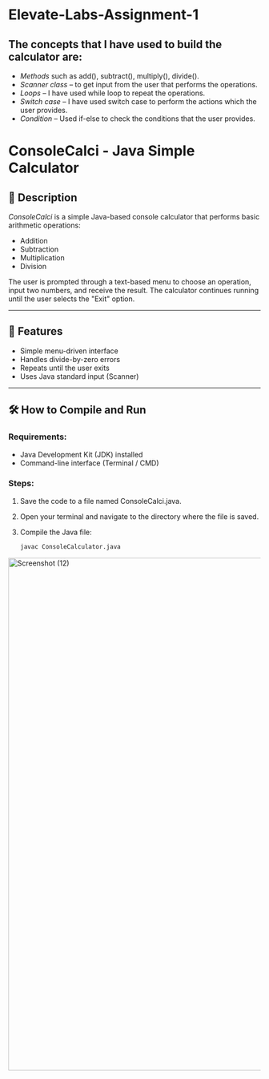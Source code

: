 # Elevate-Labs-Assignment-1

## The concepts that I have used to build the calculator are:

- *Methods* such as add(), subtract(), multiply(), divide().
- *Scanner class* – to get input from the user that performs the operations.
- *Loops* – I have used while loop to repeat the operations.
- *Switch case* – I have used switch case to perform the actions which the user provides.
- *Condition* – Used if-else to check the conditions that the user provides.


# ConsoleCalci - Java Simple Calculator

## 📘 Description

*ConsoleCalci* is a simple Java-based console calculator that performs basic arithmetic operations:  
- Addition  
- Subtraction  
- Multiplication  
- Division  

The user is prompted through a text-based menu to choose an operation, input two numbers, and receive the result. The calculator continues running until the user selects the "Exit" option.

---

## 🚀 Features

- Simple menu-driven interface
- Handles divide-by-zero errors
- Repeats until the user exits
- Uses Java standard input (Scanner)

---

## 🛠 How to Compile and Run

### Requirements:
- Java Development Kit (JDK) installed
- Command-line interface (Terminal / CMD)

### Steps:

1. Save the code to a file named ConsoleCalci.java.

2. Open your terminal and navigate to the directory
 where the file is saved.

3. Compile the Java file:
   ```bash
   javac ConsoleCalculator.java 


<img width="1920" height="1024" alt="Screenshot (12)" src="https://github.com/user-attachments/assets/564fe02f-c153-4dac-b1c0-82027ac26251" />
